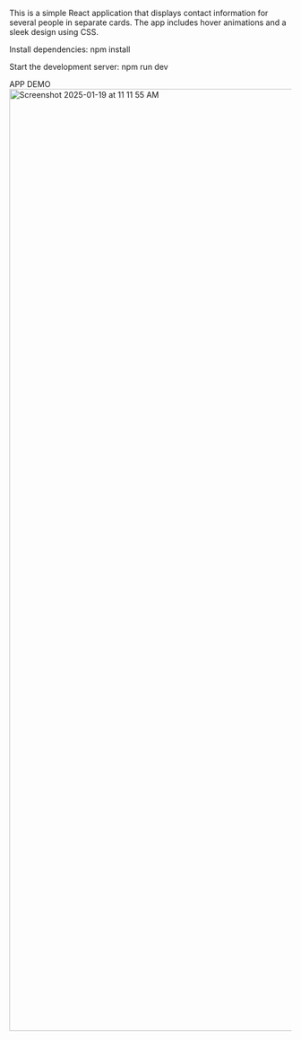 This is a simple React application that displays contact information for several people in separate cards. The app includes hover animations and a sleek design using CSS.

Install dependencies: npm install

Start the development server: npm run dev


APP DEMO
<img width="1680" alt="Screenshot 2025-01-19 at 11 11 55 AM" src="https://github.com/user-attachments/assets/69935799-9168-4321-91b0-0c217a2e283d" />
